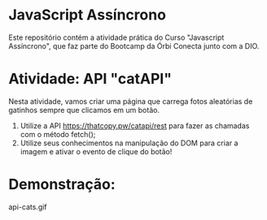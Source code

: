 # JavaScript Assíncrono 
Este repositório contém a atividade prática do Curso "Javascript Assíncrono", que faz parte do Bootcamp da Órbi Conecta junto com a DIO.

# Atividade: API "catAPI"
Nesta atividade, vamos criar uma página que carrega fotos aleatórias de gatinhos sempre que clicamos em um botão.

  1. Utilize a API https://thatcopy.pw/catapi/rest para fazer as chamadas com o método fetch();
  2. Utilize seus conhecimentos na manipulação do DOM para criar a imagem e ativar o evento de clique do botão!

# Demonstração: 
api-cats.gif
